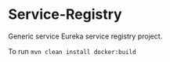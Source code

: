 # Service-Registry
Generic service Eureka service registry project. 

To run 
`mvn clean install docker:build`